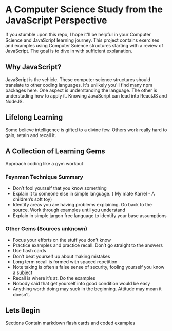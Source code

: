 # A Computer Science Study from the JavaScript Perspective
If you stumble upon this repo, I hope it'll be helpful in your Computer Science and JavaScript learning journey. This project contains exercises and examples using Computer Science structures starting with a review of JavaScript. The goal is to dive in with sufficient explanation.

## Why JavaScript?
JavaScript is the vehicle. These computer science structures should translate to other coding languages. It's unlikely you'll find many npm packages here.
One aspect is understanding the language. The other is understading how to apply it. Knowing JavaScript can lead into ReactJS and NodeJS.

## Lifelong Learning
Some believe intelligence is gifted to a divine few. Others work really hard to gain, retain and recall it. 

## A Collection of Learning Gems 
Approach coding like a gym workout

### Feynman Technique Summary
* Don’t fool yourself that you know something
* Explain it to someone else in simple language. ( My mate Karrel - A children’s soft toy)
* Identify areas you are having problems explaining. Go back to the source. Work through examples until you understand
* Explain in simple jargon free language to identify your base assumptions

### Other Gems (Sources unknown)
* Focus your efforts on the stuff you don’t know
* Practice examples and practice recall. Don’t go straight to the answers
* Use flash cards
* Don’t beat yourself up about making mistakes
* Long term recall is formed with spaced repetition
* Note taking is often a false sense of security, fooling yourself you know a subject
* Recall is where it’s at. Do the examples
* Nobody said that get yourself into good condition would be easy
* Anything worth doing may suck in the beginning. Attitude may mean it doesn’t.

## Lets Begin
Sections Contain markdown flash cards and coded examples
